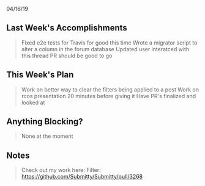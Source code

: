 04/16/19

## Last Week's Accomplishments

> Fixed e2e tests for Travis for good this time
> Wrote a migrator script to alter a column in the forum database
> Updated user interatced with this thread PR should be good to go 

## This Week's Plan

> Work on better way to clear the filters being applied to a post
> Work on rcos presentation 20 minutes before giving it 
> Have PR's finalized and looked at 

## Anything Blocking?

> None at the moment

## Notes

> Check out my work here:
Filter: https://github.com/Submitty/Submitty/pull/3268

